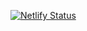 [![Netlify Status](https://api.netlify.com/api/v1/badges/8c279f71-6bd8-4a7c-977e-70d36f00414e/deploy-status)](https://app.netlify.com/sites/wellplayed-frontend/deploys)